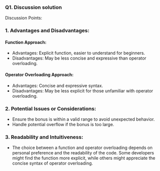 ### Q1. Discussion solution 

Discussion Points:
### 1. Advantages and Disadvantages:
####  Function Approach:
  - Advantages: Explicit function, easier to understand for beginners.
  - Disadvantages: May be less concise and expressive than operator overloading.
####  Operator Overloading Approach:
  - Advantages: Concise and expressive syntax.
  - Disadvantages: May be less explicit for those unfamiliar with operator overloading.
### 2. Potential Issues or Considerations:
- Ensure the bonus is within a valid range to avoid unexpected behavior.
- Handle potential overflow if the bonus is too large.
### 3. Readability and Intuitiveness:
- The choice between a function and operator overloading depends on personal preference and the 	readability of the code. Some developers might find the function more explicit, while others might 	appreciate the concise syntax of operator overloading.
